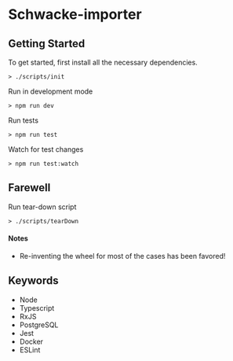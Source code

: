 # Schwacke-importer



## Getting Started

To get started, first install all the necessary dependencies.
```
> ./scripts/init
```

Run in development mode
```
> npm run dev
```

Run tests
```
> npm run test
```

Watch for test changes
```
> npm run test:watch
```

## Farewell

Run tear-down script

```
> ./scripts/tearDown
```
#### Notes

* Re-inventing the wheel for most of the cases has been favored!


## Keywords

- Node
- Typescript
- RxJS
- PostgreSQL
- Jest
- Docker
- ESLint
